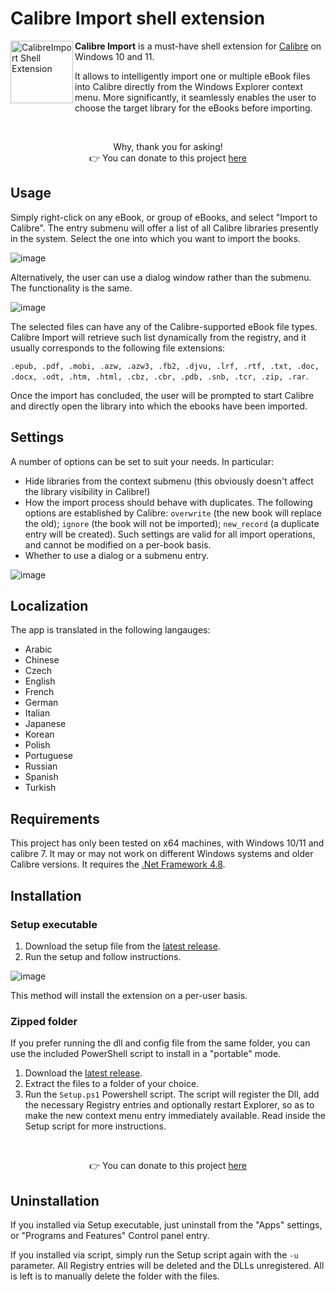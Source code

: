 # Calibre Import shell extension

<img src="https://github.com/user-attachments/assets/89775627-822b-4d0e-baa1-615cd5598dc7" alt="CalibreImport Shell Extension" title="Download Calibre" align="left" style="height:100px" />

**Calibre Import** is a must-have shell extension for [Calibre](https://github.com/kovidgoyal/calibre "Calibre Github repository") on Windows 10 and 11. 

It allows to intelligently import one or multiple eBook files into Calibre directly from the Windows Explorer context menu. More significantly, it seamlessly enables the user to choose the target library for the eBooks before importing. 

&nbsp;

<p align=center>Why, thank you for asking!<br />👉 You can donate to this project <a href="https://www.buymeacoffee.com/unalignedcoder" target="_blank" title="buymeacoffee.com">here</a></p>

## Usage
Simply right-click on any eBook, or group of eBooks, and select "Import to Calibre".  The entry submenu will offer a list of all Calibre libraries presently in the system. Select the one into which you want to import the books.

![image](https://github.com/user-attachments/assets/cc6b9394-14ff-4110-93e3-70d715ddf9aa)

Alternatively, the user can use a dialog window rather than the submenu. The functionality is the same.

![image](https://github.com/user-attachments/assets/1598cf4a-f025-428a-806f-ed44d40578f2)

The selected files can have any of the Calibre-supported eBook file types. Calibre Import will retrieve such list dynamically from the registry, and it usually corresponds to the following file extensions: 

`.epub, .pdf, .mobi, .azw, .azw3, .fb2, .djvu, .lrf, .rtf, .txt, .doc, .docx, .odt, .htm, .html, .cbz, .cbr, .pdb, .snb, .tcr, .zip, .rar`.

Once the import has concluded, the user will be prompted to start Calibre and directly open the library into which the ebooks have been imported.

## Settings

A number of options can be set to suit your needs. In particular: 

* Hide libraries from the context submenu (this obviously doesn't affect the library visibility in Calibre!)
* How the import process should behave with duplicates. The following options are established by Calibre: `overwrite` (the new book will replace the old); `ignore` (the book will not be imported); `new_record` (a duplicate entry will be created). Such settings are valid for all import operations, and cannot be modified on a per-book basis.
* Whether to use a dialog or a submenu entry.

![image](https://github.com/user-attachments/assets/16919cec-1763-4d21-943f-193034114e81)

## Localization
The app is translated in the following langauges:
  * Arabic
  * Chinese
  * Czech
  * English
  * French
  * German
  * Italian
  * Japanese
  * Korean
  * Polish
  * Portuguese
  * Russian
  * Spanish
  * Turkish

## Requirements
This project has only been tested on x64 machines, with Windows 10/11 and calibre 7. It may or may not work on different Windows systems and older Calibre versions. It requires the [.Net Framework 4.8](https://dotnet.microsoft.com/en-us/download/dotnet-framework/net48).

## Installation
 ### Setup executable
 1) Download the setup file from the [latest release](https://github.com/unalignedcoder/CalibreImportShellExtension/releases).
 2) Run the setup and follow instructions.

 ![image](https://github.com/user-attachments/assets/d57d78c2-7ff3-4b7e-b3d2-defbfed3522d)

 This method will install the extension on a per-user basis.

 ### Zipped folder
 If you prefer running the dll and config file from the same folder, you can use the included PowerShell script to install in a "portable" mode. 

 1) Download the [latest release](https://github.com/unalignedcoder/CalibreImportShellExtension/releases).
 2) Extract the files to a folder of your choice.
 3) Run the `Setup.ps1` Powershell script. The script will register the Dll, add the necessary Registry entries and optionally restart Explorer, so as to make the new context menu entry immediately available. Read inside the Setup script for more instructions.

&nbsp;

<p align=center>👉 You can donate to this project <a href="https://www.buymeacoffee.com/unalignedcoder" target="_blank" title="buymeacoffee.com">here</a></p>

## Uninstallation
If you installed via Setup executable, just uninstall from the "Apps" settings, or "Programs and Features" Control panel entry.

If you installed via script, simply run the Setup script again with the `-u` parameter. 
All Registry entries will be deleted and the DLLs unregistered. All is left is to manually delete the folder with the files.


